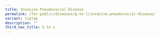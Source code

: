 ```yaml
---
title: Invasive Pneumococcal Disease
permalink: /for-public/diseases/g-to-l/invasive-pneumococcal-disease/
variant: tiptap
description: ""
third_nav_title: G to L
---
```

